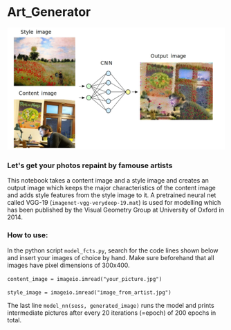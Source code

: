 # Art_Generator
![readme_image.jpg](readme_image.jpg)
### Let's get your photos repaint by famouse artists
This notebook takes a content image and a style image and creates an output image which keeps the major characteristics of the content image and adds style features from the style image to it. A pretrained neural net called VGG-19 (`imagenet-vgg-verydeep-19.mat`) is used for modelling which has been published by the Visual Geometry Group at University of Oxford in 2014.

### How to use:

In the python script `model_fcts.py`, search for the code lines shown below and insert your images of choice by hand. Make sure beforehand that all images have pixel dimensions of 300x400. 

`content_image = imageio.imread("your_picture.jpg")`

`style_image = imageio.imread("image_from_artist.jpg")`

The last line `model_nn(sess, generated_image)` runs the model and prints intermediate pictures after every 20 iterations (=epoch) of 200 epochs in total.
